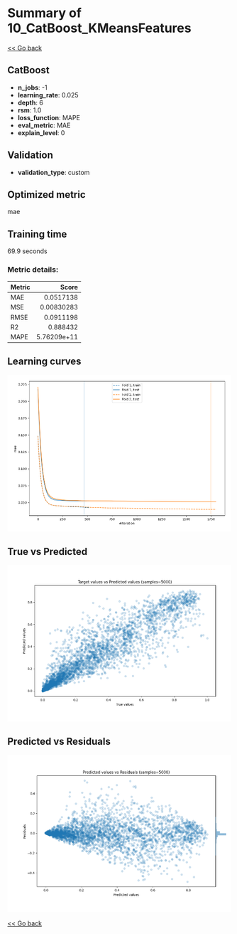 # Summary of 10_CatBoost_KMeansFeatures

[<< Go back](../README.md)


## CatBoost
- **n_jobs**: -1
- **learning_rate**: 0.025
- **depth**: 6
- **rsm**: 1.0
- **loss_function**: MAPE
- **eval_metric**: MAE
- **explain_level**: 0

## Validation
 - **validation_type**: custom

## Optimized metric
mae

## Training time

69.9 seconds

### Metric details:
| Metric   |       Score |
|:---------|------------:|
| MAE      | 0.0517138   |
| MSE      | 0.00830283  |
| RMSE     | 0.0911198   |
| R2       | 0.888432    |
| MAPE     | 5.76209e+11 |



## Learning curves
![Learning curves](learning_curves.png)
## True vs Predicted

![True vs Predicted](true_vs_predicted.png)


## Predicted vs Residuals

![Predicted vs Residuals](predicted_vs_residuals.png)



[<< Go back](../README.md)
